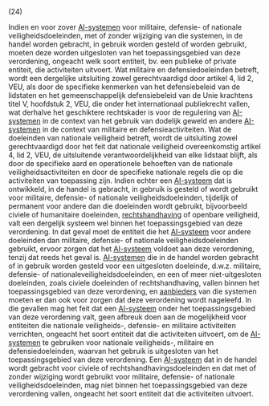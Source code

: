 (24)

Indien en voor zover [AI-systemen](a3.md#^ai-systeem) voor militaire, defensie- of nationale veiligheidsdoeleinden, met of zonder wijziging van die systemen, in de handel worden gebracht, in gebruik worden gesteld of worden gebruikt, moeten deze worden uitgesloten van het toepassingsgebied van deze verordening, ongeacht welk soort entiteit, bv. een publieke of private entiteit, die activiteiten uitvoert. Wat militaire en defensiedoeleinden betreft, wordt een dergelijke uitsluiting zowel gerechtvaardigd door artikel 4, lid 2, VEU, als door de specifieke kenmerken van het defensiebeleid van de lidstaten en het gemeenschappelijk defensiebeleid van de Unie krachtens titel V, hoofdstuk 2, VEU, die onder het internationaal publiekrecht vallen, wat derhalve het geschiktere rechtskader is voor de regulering van [AI-systemen](a3.md#^ai-systeem) in de context van het gebruik van dodelijk geweld en andere [AI-systemen](a3.md#^ai-systeem) in de context van militaire en defensieactiviteiten. Wat de doeleinden van nationale veiligheid betreft, wordt de uitsluiting zowel gerechtvaardigd door het feit dat nationale veiligheid overeenkomstig artikel 4, lid 2, VEU, de uitsluitende verantwoordelijkheid van elke lidstaat blijft, als door de specifieke aard en operationele behoeften van de nationale veiligheidsactiviteiten en door de specifieke nationale regels die op die activiteiten van toepassing zijn. Indien echter een [AI-systeem](a3.md#^ai-systeem) dat is ontwikkeld, in de handel is gebracht, in gebruik is gesteld of wordt gebruikt voor militaire, defensie- of nationale veiligheidsdoeleinden, tijdelijk of permanent voor andere dan die doeleinden wordt gebruikt, bijvoorbeeld civiele of humanitaire doeleinden, [rechtshandhaving](a3.md#^rh) of openbare veiligheid, valt een dergelijk systeem wel binnen het toepassingsgebied van deze verordening. In dat geval moet de entiteit die het [AI-systeem](a3.md#^ai-systeem) voor andere doeleinden dan militaire, defensie- of nationale veiligheidsdoeleinden gebruikt, ervoor zorgen dat het [AI-systeem](a3.md#^ai-systeem) voldoet aan deze verordening, tenzij dat reeds het geval is. [AI-systemen](a3.md#^ai-systeem) die in de handel worden gebracht of in gebruik worden gesteld voor een uitgesloten doeleinde, d.w.z. militaire, defensie- of nationaleveiligheidsdoeleinden, en een of meer niet-uitgesloten doeleinden, zoals civiele doeleinden of rechtshandhaving, vallen binnen het toepassingsgebied van deze verordening, en [aanbieders](a3.md#^aanbieder) van die systemen moeten er dan ook voor zorgen dat deze verordening wordt nageleefd. In die gevallen mag het feit dat een [AI-systeem](a3.md#^ai-systeem) onder het toepassingsgebied van deze verordening valt, geen afbreuk doen aan de mogelijkheid voor entiteiten die nationale veiligheids-, defensie- en militaire activiteiten verrichten, ongeacht het soort entiteit dat die activiteiten uitvoert, om de [AI-systemen](a3.md#^ai-systeem) te gebruiken voor nationale veiligheids-, militaire en defensiedoeleinden, waarvan het gebruik is uitgesloten van het toepassingsgebied van deze verordening. Een [AI-systeem](a3.md#^ai-systeem) dat in de handel wordt gebracht voor civiele of rechtshandhavingsdoeleinden en dat met of zonder wijziging wordt gebruikt voor militaire, defensie- of nationale veiligheidsdoeleinden, mag niet binnen het toepassingsgebied van deze verordening vallen, ongeacht het soort entiteit dat die activiteiten uitvoert.